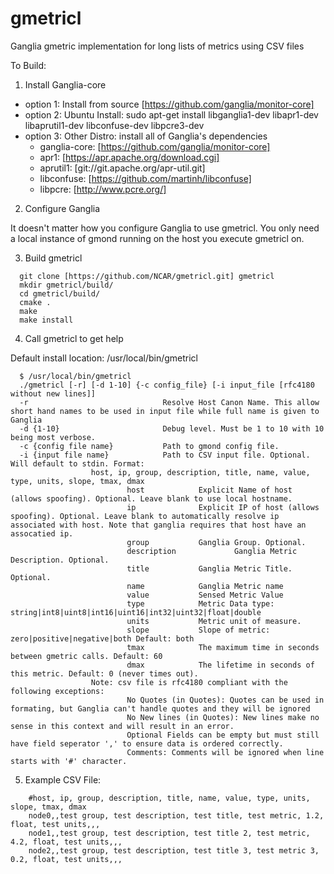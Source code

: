 # gmetricl
Ganglia gmetric implementation for long lists of metrics using CSV files

To Build:

1. Install Ganglia-core

  * option 1: Install from source [https://github.com/ganglia/monitor-core]
  * option 2: Ubuntu Install:  sudo apt-get install libganglia1-dev libapr1-dev libaprutil1-dev libconfuse-dev libpcre3-dev
  * option 3: Other Distro: install all of Ganglia's dependencies
    *  ganglia-core: [https://github.com/ganglia/monitor-core]
    *  apr1: [https://apr.apache.org/download.cgi]
    *  aprutil1: [git://git.apache.org/apr-util.git]
    *  libconfuse: [https://github.com/martinh/libconfuse]
    *  libpcre: [http://www.pcre.org/]

2. Configure Ganglia

  It doesn't matter how you configure Ganglia to use gmetricl. You only need a local instance of gmond running on the host you execute gmetricl on.

3. Build gmetricl

```
  git clone [https://github.com/NCAR/gmetricl.git] gmetricl
  mkdir gmetricl/build/
  cd gmetricl/build/
  cmake .
  make
  make install
```

4. Call gmetricl to get help

  Default install location: /usr/local/bin/gmetricl
```
  $ /usr/local/bin/gmetricl
  ./gmetricl [-r] [-d 1-10] {-c config_file} [-i input_file [rfc4180 without new lines]]
  -r                              Resolve Host Canon Name. This allow short hand names to be used in input file while full name is given to Ganglia
  -d {1-10}                       Debug level. Must be 1 to 10 with 10 being most verbose.
  -c {config file name}           Path to gmond config file.
  -i {input file name}            Path to CSV input file. Optional. Will default to stdin. Format:
                  host, ip, group, description, title, name, value, type, units, slope, tmax, dmax
                          host            Explicit Name of host (allows spoofing). Optional. Leave blank to use local hostname.
                          ip              Explicit IP of host (allows spoofing). Optional. Leave blank to automatically resolve ip associated with host. Note that ganglia requires that host have an assocatied ip.
                          group           Ganglia Group. Optional.
                          description             Ganglia Metric Description. Optional.
                          title           Ganglia Metric Title. Optional.
                          name            Ganglia Metric name
                          value           Sensed Metric Value
                          type            Metric Data type: string|int8|uint8|int16|uint16|int32|uint32|float|double
                          units           Metric unit of measure.
                          slope           Slope of metric: zero|positive|negative|both Default: both
                          tmax            The maximum time in seconds between gmetric calls. Default: 60
                          dmax            The lifetime in seconds of this metric. Default: 0 (never times out).
                  Note: csv file is rfc4180 compliant with the following exceptions:
                          No Quotes (in Quotes): Quotes can be used in formating, but Ganglia can't handle quotes and they will be ignored
                          No New lines (in Quotes): New lines make no sense in this context and will result in an error.
                          Optional Fields can be empty but must still have field seperator ',' to ensure data is ordered correctly.
                          Comments: Comments will be ignored when line starts with '#' character.
```

5. Example CSV File:

```
	#host, ip, group, description, title, name, value, type, units, slope, tmax, dmax
	node0,,test group, test description, test title, test metric, 1.2, float, test units,,,
	node1,,test group, test description, test title 2, test metric, 4.2, float, test units,,,
	node2,,test group, test description, test title 3, test metric 3, 0.2, float, test units,,,
```


